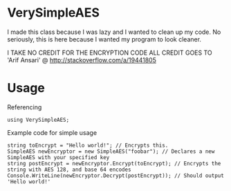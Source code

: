 # VerySimpleAES
I made this class because I was lazy and I wanted to clean up my code.
No seriously, this is here because I wanted my program to look cleaner.

I TAKE NO CREDIT FOR THE ENCRYPTION CODE
ALL CREDIT GOES TO 'Arif Ansari' @ http://stackoverflow.com/a/19441805
# Usage
Referencing
```
using VerySimpleAES;
```
Example code for simple usage
```
string toEncrypt = "Hello world!"; // Encrypts this.
SimpleAES newEncryptor = new SimpleAES("foobar"); // Declares a new SimpleAES with your specified key
string postEncrypt = newEncryptor.Encrypt(toEncrypt); // Encrypts the string with AES 128, and base 64 encodes
Console.WriteLine(newEncryptor.Decrypt(postEncrypt)); // Should output 'Hello world!'
```
